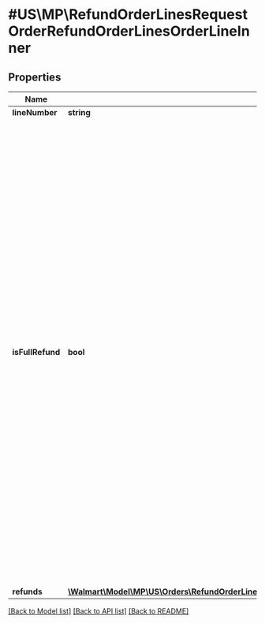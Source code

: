 # #US\MP\RefundOrderLinesRequestOrderRefundOrderLinesOrderLineInner

## Properties

Name | Type | Description | Notes
------------ | ------------- | ------------- | -------------
**lineNumber** | **string** |  |
**isFullRefund** | **bool** | Specifies that a full Refund is required to be set as true to do a full refund including all the applicable charges like tax and shipping. If full refund is set as false and full item price is entered in the charge amount field, applicable charges like tax and shipping will also be refunded to perform a full refund. In case of request containing multiple order lines, all order lines should either be of full refund scenario or partial refund but not both. Allowed values are true and false. | [optional] [default to false]
**refunds** | [**\Walmart\Model\MP\US\Orders\RefundOrderLinesRequestOrderRefundOrderLinesOrderLineInnerRefunds**](RefundOrderLinesRequestOrderRefundOrderLinesOrderLineInnerRefunds.md) |  |


[[Back to Model list]](../) [[Back to API list]](../../Api/US/MP) [[Back to README]](../../README.md)

